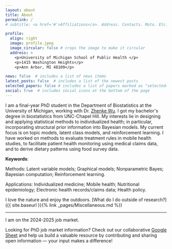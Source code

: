 ```yaml
---
layout: about
title: About
permalink: /
# subtitle: <a href='#'>Affiliations</a>. Address. Contacts. Moto. Etc.

profile:
  align: right
  image: profile.jpeg
  image_circular: false # crops the image to make it circular
  address: >
    <p>University of Michigan School of Public Health </p>
    <p>1415 Washington Heights</p>
    <p>Ann Arbor, MI 48109</p>

news: false  # includes a list of news items
latest_posts: false  # includes a list of the newest posts
selected_papers: false # includes a list of papers marked as "selected={true}"
social: true  # includes social icons at the bottom of the page
---
```


I am a final-year PhD student in the Department of Biostatistics at the University of Michigan, working with Dr. [Zhenke Wu](https://zhenkewu.com/). I got my bachelor's degree in biostatistics from UNC-Chapel Hill. My interests lie in designing and applying statistical methods to individualized health; in particular, incorporating structural prior information into Bayesian models. My current focus is on topic models, latent class models, and reinforcement learning. I have worked on methods to evaluate treatment rules in mobile health studies, to facilitate patient health monitoring using medical claims data, and to derive dietary patterns using food survey data.

**Keywords**:

Methods: Latent variable models; Graphical models; Nonparametric Bayes; Bayesian computation; Reinforcement learning.

Applications: Individualized medicine; Mobile health; Nutritional epidemiology; Electronic health records/claims data; Health policy.

I love the nature and enjoy the outdoors. [What do I do outside of research?]({{ site.baseurl }}{% link _pages/Miscellaneous.md %})


---------------
I am on the 2024-2025 job market. 

Looking for PhD job market information? Check out our collaborative [Google Sheet](https://docs.google.com/spreadsheets/d/1lmvc27LjN-GHZsNSQCZBbQka6AhrKeF0UwCB_uj6npo/edit?gid=1043185183#gid=1043185183) and help us build a valuable resource by contributing and sharing open information — your input makes a difference!



<!-- Put your address / P.O. box / other info right below your picture. You can also disable any of these elements by editing `profile` property of the YAML header of your `_pages/about.md`. Edit `_bibliography/papers.bib` and Jekyll will render your [publications page](/al-folio/publications/) automatically.

Link to your social media connections, too. This theme is set up to use [Font Awesome icons](http://fortawesome.github.io/Font-Awesome/) and [Academicons](https://jpswalsh.github.io/academicons/), like the ones below. Add your Facebook, Twitter, LinkedIn, Google Scholar, or just disable all of them. -->
